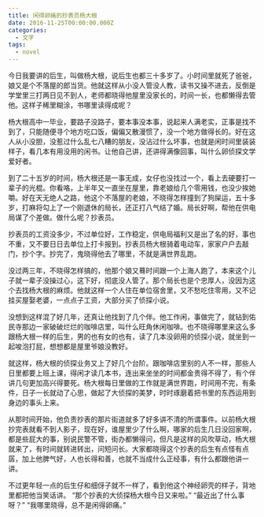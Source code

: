 ```yaml
---
title: 闲得卵痛的抄表员杨大根
date: 2016-11-25T00:00:00.000Z
categories:
  - 文字
tags:
  - novel
---
```


今日我要讲的后生，叫做杨大根，说后生也都三十多岁了。小时间里就死了爸爸，娘又是个不落屋的郎当货。他就这样从小没人管没人教，读书又操不进去，反倒是学堂里三打两日见不到人，老师都晓得他屋里没家长的，时间一长，也都懒得去管他。这样子稀里糊涂，书哪里读得成呢？

杨大根高中一毕业，要路子没路子，要本事没本事，说起来人满老实，正事是找不到了，只能随便寻个地方吃口饭，偏偏又散漫惯了，没一个地方做得长的。好在这人从小没胆，没惹过什么乱七八糟的朋友，没沾过什么坏事，也就是闲时间里装装样子，看几本有用没用的闲书。让他自己讲，还讲得满像回事，叫什么卵侦探文学爱好者。

到了二十五岁的时间，杨大根还是一事无成，女仔也没找过一个，看上去硬要打一辈子的光棍。你看咯，上半年又一直坐在屋里，靠老娘给几个零用钱，也没少挨她嚼。好在天无绝人之路，他这个不落屋的老娘，不晓得怎样撞到了狗屎运，五十多岁，打麻将勾上了一个刚退休的局长，还正打八气结了婚。局长好啊，帮他在供电局谋了个差做。做什么呢？抄表员。

抄表员的工资没多少，不过单位好，工作稳定，供电局福利又是出了名的好，事也不重，又不要日日去单位上打卡报到。抄表员杨大根骑着电动车，家家户户去敲门，抄个字。抄完了，鬼晓得他去了哪里，不就是满世界乱跑。

没过两三年，不晓得怎样搞的，他那个娘又蓦时间跟一个上海人跑了，本来这个儿子就一辈子没操过心，这下好，彻底没人管了。那个局长也是个忠厚人，没因为这个去找杨大根的麻烦。他就这样一个人住在单位宿舍里，又不愁吃住零用，又不记挂买屋娶老婆，一点点子工资，大部分买了侦探小说。

没想到这样混了好几年，还真让他找到了几个伴。他工作闲，事做完了，就钻到佑民寺那边一家破破烂烂的咖啡店里，叫什么旺角休闲咖啡。也不晓得哪里来这么多跟杨大根一样的后生，男的也有女的也有，读了几本没卵用的侦探小说，就坐到一起唆泡打屁，想想都是屋里爷娘没教好。

就这样，杨大根的侦探业务又上了好几个台阶。跟咖啡店里别的人不一样，那些人日里都要上班上课，得闲才读几本书，连出来坐坐的时间都金贵得不得了，有个伴讲几句更加高兴得要死。杨大根每日里做的工作就是满世界跑，时间用不完，有条件，日子一长就动了心思，做起了大侦探的美梦，时时琢磨着把书里的东西运用到身边的事头上来。

从那时间开始，他负责抄表的那片街道就多了好多讲不清的所谓事件。以前杨大根抄完表就看不到人影子，现在好，谁屋里少了什么啊，哪家的后生几日没回家啊，都是些屁大的事，别说民警不管，街办都懒得问，但凡是这样的风吹草动，杨大根就来了，有时间就转进转出，问短问长。大家都晓得这个抄表的后生有点怪有点孱，加上他脾气好，人也长得和善，也就不当成什么正经事，有什么都跟他讲一讲。

不过更年轻一点的后生仔和细伢子就不一样了，看到他这个神经卵壳的样子，背地里都把他当笑话讲。 “那个抄表的大侦探杨大根今日又来啦。” “最近出了什么事呀？” “我哪里晓得，总不是闲得卵痛。”
